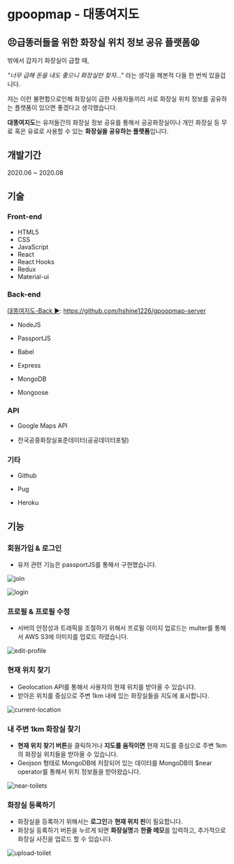# gpoopmap - 대똥여지도

## 😣급똥러들을 위한 화장실 위치 정보 공유 플랫폼😫

밖에서 갑자기 화장실이 급할 때,

_"너무 급해 돈을 내도 좋으니 화장실만 찾자..."_ 라는 생각을 해본적 다들 한 번씩 있을겁니다.

저는 이런 불편함으로인해 화장실이 급한 사용자들끼리 서로 화장실 위치 정보를 공유하는 플랫폼이 있으면 좋겠다고 생각했습니다.

**대똥여지도**는 유저들간의 화장실 정보 공유를 통해서 공공화장실이나 개인 화장실 등 무료 혹은 유료로 사용할 수 있는 **화장실을 공유하는 플랫폼**입니다.

## 개발기간

2020.06 ~ 2020.08

## 기술

### Front-end

- HTML5
- CSS
- JavaScript
- React
- React Hooks
- Redux
- Material-ui

### Back-end

[대똥여지도-Back ▶️](https://github.com/hshine1226/gpoopmap-server): https://github.com/hshine1226/gpoopmap-server

- NodeJS

- PassportJS

- Babel

- Express

- MongoDB

- Mongoose

### API

- Google Maps API

- 전국공중화장실표준데이터(공공데이터포털)

### 기타

- Github

- Pug

- Heroku

## 기능

### 회원가입 & 로그인

- 유저 관련 기능은 passportJS를 통해서 구현했습니다.

![join](https://user-images.githubusercontent.com/31975706/91276457-8a658b80-e7bc-11ea-9f62-5472d8c9ab0f.gif)

![login](https://user-images.githubusercontent.com/31975706/91276486-92bdc680-e7bc-11ea-9416-390c48140a19.gif)

### 프로필 & 프로필 수정

- 서버의 안정성과 트래픽을 조절하기 위해서 프로필 이미지 업로드는 multer를 통해서 AWS S3에 이미지를 업로드 하였습니다.

![edit-profile](https://user-images.githubusercontent.com/31975706/91276494-96e9e400-e7bc-11ea-92f4-587bda8466c2.gif)

### 현재 위치 찾기

- Geolocation API를 통해서 사용자의 현재 위치를 받아올 수 있습니다.
- 받아온 위치를 중심으로 주변 1km 내에 있는 화장실들을 지도에 표시합니다.

![current-location](https://user-images.githubusercontent.com/31975706/91276502-994c3e00-e7bc-11ea-8e55-45f72b54bb6c.gif)

### 내 주변 1km 화장실 찾기

- **현재 위치 찾기 버튼**을 클릭하거나 **지도를 움직이면** 현재 지도를 중심으로 주변 1km의 화장실 위치들을 받아올 수 있습니다.
- Geojson 형태로 MongoDB에 저장되어 있는 데이터를 MongoDB의 \$near operator를 통해서 위치 정보들을 받아왔습니다.

![near-toilets](https://user-images.githubusercontent.com/31975706/91277110-59398b00-e7bd-11ea-8aba-b2272efa9490.gif)

### 화장실 등록하기

- 화장실을 등록하기 위해서는 **로그인**과 **현재 위치 핀**이 필요합니다.
- 화장실 등록하기 버튼을 누르게 되면 **화장실명**과 **한줄 메모**를 입력하고, 추가적으로 화장실 사진을 업로드 할 수 있습니다.

![upload-toilet](https://user-images.githubusercontent.com/31975706/91277635-0ca27f80-e7be-11ea-8e2e-cd11ee4a1bee.gif)
